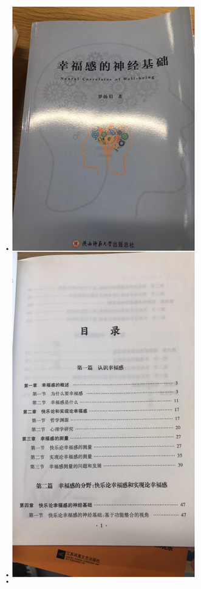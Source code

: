- ![1b7e7dc9cc0ac0acba1d5ca6b488608.jpg](../assets/1b7e7dc9cc0ac0acba1d5ca6b488608_1687682485473_0.jpg)
- ![c73566585ce61ded359d058eec63cb8.jpg](../assets/c73566585ce61ded359d058eec63cb8_1687682495482_0.jpg)
-